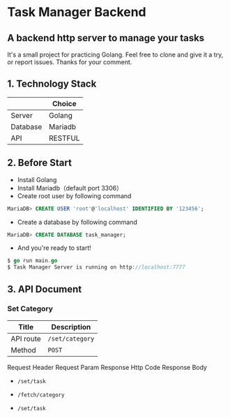 # Task Manager Backend
## A backend http server to manage your tasks

It's a small project for practicing Golang. Feel free to clone and give it a try, or report issues. Thanks for your comment.


## 1. Technology Stack
||Choice|
|-|-|
|Server|Golang|
|Database|Mariadb|
|API|RESTFUL|

## 2. Before Start
* Install Golang
* Install Mariadb（default port 3306）
* Create root user by following command
```sql
MariaDB> CREATE USER 'root'@'localhost' IDENTIFIED BY '123456';
```
* Create a database by following command
```sql
MariaDB> CREATE DATABASE task_manager;
```
* And you're ready to start!
```go
$ go run main.go
$ Task Manager Server is running on http://localhost:7777
```

## 3. API Document

### Set Category

|Title|Description|
|-|-|
|API route|`/set/category`|
|Method|`POST`|
Request Header
Request Param
Response Http Code
Response Body





* `/set/task`


* `/fetch/category`


* `/set/task`